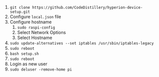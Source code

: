 1. `git clone https://github.com/CodeDistillery/hyperion-device-setup.git`
2. Configure `local.json` file
3. Configure hostname
   1. `sudo raspi-config`
   2. Select Network Options
   3. Select Hostname
4. `sudo update-alternatives --set iptables /usr/sbin/iptables-legacy`
5. `sudo reboot`
6. `bash setup.sh`
7. `sudo reboot`
8. Login as new user
9. `sudo deluser -remove-home pi`
